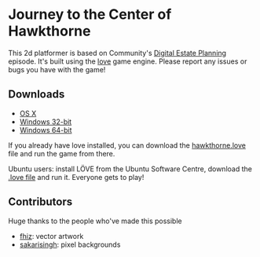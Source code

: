 # Journey to the Center of Hawkthorne

This 2d platformer is based on Community's [Digital Estate Planning][estate]
episode. It's built using the [love](https://love2d.org/) game engine. Please
report any issues or bugs you have with the game!

[estate]: http://en.wikipedia.org/wiki/Digital_Estate_Planning

## Downloads
 
- [OS X][osx]
- [Windows 32-bit][win32]
- [Windows 64-bit][win64]

If you already have love installed, you can download the
[hawkthorne.love][love] file and run the game from there.

Ubuntu users: install LÖVE from the Ubuntu Software Centre, download the [.love
file][love] and run it. Everyone gets to play!
 

[love]: https://github.com/downloads/kyleconroy/hawkthorne-journey/hawkthorne.love
[osx]:  https://github.com/downloads/kyleconroy/hawkthorne-journey/hawkthorne-osx.zip
[win32]:  https://github.com/downloads/kyleconroy/hawkthorne-journey/hawkthorne-win-x86.zip
[win64]:  https://github.com/downloads/kyleconroy/hawkthorne-journey/hawkthorne-win-x64.zip

## Contributors

Huge thanks to the people who've made this possible

- [fhiz](http://www.reddit.com/user/fhiz): vector artwork
- [sakarisingh](http://sakarisingh.deviantart.com/): pixel backgrounds
